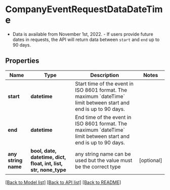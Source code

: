# CompanyEventRequestDataDateTime

- Data is available from November 1st, 2022. - If users provide future dates in requests, the API will return data between `start` and `end` up to 90 days. 

## Properties
Name | Type | Description | Notes
------------ | ------------- | ------------- | -------------
**start** | **datetime** | Start time of the event in ISO 8601 format. The maximum &#x60;dateTime&#x60; limit between start and end is up to 90 days. | 
**end** | **datetime** | End time of the event in ISO 8601 format. The maximum &#x60;dateTime&#x60; limit between start and end is up to 90 days. | 
**any string name** | **bool, date, datetime, dict, float, int, list, str, none_type** | any string name can be used but the value must be the correct type | [optional]

[[Back to Model list]](../README.md#documentation-for-models) [[Back to API list]](../README.md#documentation-for-api-endpoints) [[Back to README]](../README.md)


